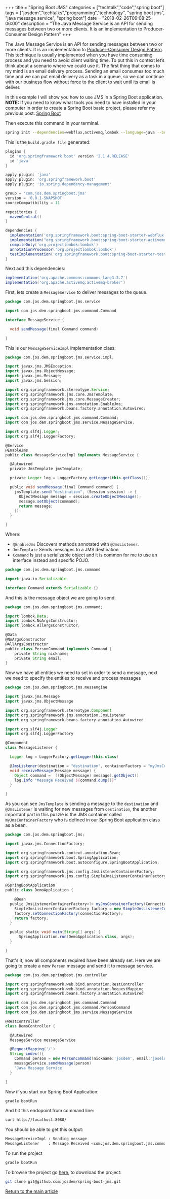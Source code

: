 +++
title = "Spring Boot JMS"
categories = ["techtalk","code","spring boot"]
tags = ["josdem","techtalks","programming","technology", "spring boot jms", "java message service", "spring boot"]
date = "2018-02-26T09:08:25-06:00"
description = "The Java Message Service is an API for sending messages between two or more clients. It is an implementation to Producer-Consumer Design Pattern"
+++

The Java Message Service is an API for sending messages between two or more clients. It is an implementation to [Producer-Consumer Design Pattern](https://en.wikipedia.org/wiki/Producer%E2%80%93consumer_problem). This technique is usually implemented when you have time consuming process and you need to avoid client waiting time. To put this in context let’s think about a scenario where we could use it. The first thing that comes to my mind is an email delivery process. Sending an email consumes too much time and we can put email delivery as a task in a queue, so we can continue with our business flow without force to the client to wait until its email is deliver.

In this example I will show you how to use JMS in a Spring Boot application. **NOTE:** If you need to know what tools you need to have installed in your computer in order to create a Spring Boot basic project, please refer my previous post: [Spring Boot](/techtalk/spring_boot)

Then execute this command in your terminal.

```bash
spring init --dependencies=webflux,activemq,lombok --language=java --build=gradle spring-boot-jms
```

This is the `build.gradle file` generated:

```groovy
plugins {
  id 'org.springframework.boot' version '2.1.4.RELEASE'
  id 'java'
}

apply plugin: 'java'
apply plugin: 'org.springframework.boot'
apply plugin: 'io.spring.dependency-management'

group = 'com.jos.dem.springboot.jms'
version = '0.0.1-SNAPSHOT'
sourceCompatibility = 11

repositories {
  mavenCentral()
}

dependencies {
  implementation('org.springframework.boot:spring-boot-starter-webflux')
  implementation("org.springframework.boot:spring-boot-starter-activemq")
  compileOnly('org.projectlombok:lombok')
  annotationProcessor('org.projectlombok:lombok')
  testImplementation('org.springframework.boot:spring-boot-starter-test')
}
```

Next add this dependencies:

```groovy
implementation('org.apache.commons:commons-lang3:3.7')
implementation('org.apache.activemq:activemq-broker')
```

First, lets create a `MessageService` to deliver messages to the queue.

```groovy
package com.jos.dem.springboot.jms.service

import com.jos.dem.springboot.jms.command.Command

interface MessageService {

  void sendMessage(final Command command)

}
```

This is our `MessageServiceImpl` implementation class:

```groovy
package com.jos.dem.springboot.jms.service.impl;

import javax.jms.JMSException;
import javax.jms.ObjectMessage;
import javax.jms.Message;
import javax.jms.Session;

import org.springframework.stereotype.Service;
import org.springframework.jms.core.JmsTemplate;
import org.springframework.jms.core.MessageCreator;
import org.springframework.jms.annotation.EnableJms;
import org.springframework.beans.factory.annotation.Autowired;

import com.jos.dem.springboot.jms.command.Command;
import com.jos.dem.springboot.jms.service.MessageService;

import org.slf4j.Logger;
import org.slf4j.LoggerFactory;

@Service
@EnableJms
public class MessageServiceImpl implements MessageService {

  @Autowired
  private JmsTemplate jmsTemplate;

  private Logger log = LoggerFactory.getLogger(this.getClass());

  public void sendMessage(final Command command) {
    jmsTemplate.send("destination", (Session session) -> {
      ObjectMessage message = session.createObjectMessage();
      message.setObject(command);
      return message;
    });
  }

}
```

Where:

* `@EnableJms` Discovers methods annotated with `@JmsListener`.
* `JmsTemplate` Sends messages to a JMS destination
* `Command` Is just a serializable object and it is common for me to use an interface instead and specific POJO.

```groovy
package com.jos.dem.springboot.jms.command

import java.io.Serializable

interface Command extends Serializable {}
```

And this is the message object we are going to send.

```groovy
package com.jos.dem.springboot.jms.command;

import lombok.Data;
import lombok.NoArgsConstructor;
import lombok.AllArgsConstructor;

@Data
@NoArgsConstructor
@AllArgsConstructor
public class PersonCommand implements Command {
	private String nickname;
	private String email;
}
```

Now we have all entities we need to set in order to send a message, next we need to specify the entities to receive and process messages

```groovy
package com.jos.dem.springboot.jms.messengine

import javax.jms.Message
import javax.jms.ObjectMessage

import org.springframework.stereotype.Component
import org.springframework.jms.annotation.JmsListener
import org.springframework.beans.factory.annotation.Autowired

import org.slf4j.Logger
import org.slf4j.LoggerFactory

@Component
class MessageListener {

  Logger log = LoggerFactory.getLogger(this.class)

  @JmsListener(destination = "destination", containerFactory = "myJmsContainerFactory")
  void receiveMessage(Message message) {
    Object command =  ((ObjectMessage) message).getObject()
    log.info "Message Received ${command.dump()}"
  }

}
```

As you can see `JmsTemplate` is sending a message to the `destination` and `@JmsListener` is waiting for new messages from `destination`, the another important part in this puzzle is the JMS container called `myJmsContainerFactory` who is defined in our Spring Boot application class as a bean.

```groovy
package com.jos.dem.springboot.jms;

import javax.jms.ConnectionFactory;

import org.springframework.context.annotation.Bean;
import org.springframework.boot.SpringApplication;
import org.springframework.boot.autoconfigure.SpringBootApplication;

import org.springframework.jms.config.JmsListenerContainerFactory;
import org.springframework.jms.config.SimpleJmsListenerContainerFactory;

@SpringBootApplication
public class DemoApplication {

	@Bean
  public JmsListenerContainerFactory<?> myJmsContainerFactory(ConnectionFactory connectionFactory) {
    SimpleJmsListenerContainerFactory factory = new SimpleJmsListenerContainerFactory();
    factory.setConnectionFactory(connectionFactory);
    return factory;
  }

  public static void main(String[] args) {
	  SpringApplication.run(DemoApplication.class, args);
  }

}
```

That's it, now all components required have been already set. Here we are going to create a new `Person` message and send it to message service.

```groovy
package com.jos.dem.springboot.jms.controller

import org.springframework.web.bind.annotation.RestController
import org.springframework.web.bind.annotation.RequestMapping
import org.springframework.beans.factory.annotation.Autowired

import com.jos.dem.springboot.jms.command.Command
import com.jos.dem.springboot.jms.command.PersonCommand
import com.jos.dem.springboot.jms.service.MessageService

@RestController
class DemoController {

  @Autowired
  MessageService messageService

  @RequestMapping('/')
  String index(){
    Command person = new PersonCommand(nickname:'josdem', email:'joseluis.delacruz@gmail.com')
    messageService.sendMessage(person)
    'Java Message Service'
  }

}
```

Now if you start our Spring Boot Application:

```bash
gradle bootRun
```

And hit this endopoint from command line:

```bash
curl http://localhost:8080/
```

You should be able to get this output:

```bash
MessageServiceImpl : Sending message
MessageListener    : Message Received <com.jos.dem.springboot.jms.command.PersonCommand@3a85a88c nickname=josdem email=joseluis.delacruz@gmail.com>
```

To run the project

```bash
gradle bootRun
```

To browse the project go [here](https://github.com/josdem/spring-boot-jms), to download the project:

```bash
git clone git@github.com:josdem/spring-boot-jms.git
```

[Return to the main article](/techtalk/spring#Spring_Boot_Reactive)
